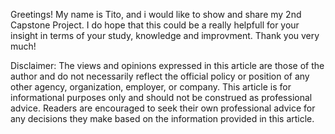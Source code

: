 Greetings! My name is Tito, and i would like to show and share my 2nd Capstone Project. I do hope that this could be a really helpfull for your insight in terms of your study, knowledge and improvment.
Thank you very much!

Disclaimer: The views and opinions expressed in this article are those of the author and do not necessarily reflect the official policy or position of any other agency, organization, employer, or company. This article is for informational purposes only and should not be construed as professional advice. Readers are encouraged to seek their own professional advice for any decisions they make based on the information provided in this article.
